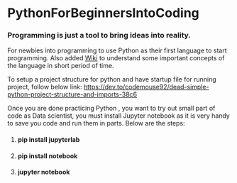 # PythonForBeginnersIntoCoding

 ### Programming is just a tool to bring ideas into reality.

For newbies into programming to use Python as their first language to start programming. Also added [Wiki](https://github.com/surendrabisht/PythonForBeginnersIntoCoding/wiki) to understand some important concepts of the language in short period of time.

To setup a project structure for python and have startup file for running project, follow below link:
https://dev.to/codemouse92/dead-simple-python-project-structure-and-imports-38c6



Once you are done practicing Python , you want to try out small part of code as Data scientist, you must install Jupyter notebook as it is very handy to 
save you code and run them in parts.
Below are the steps:
1. #### pip install jupyterlab
2. #### pip install notebook
3. #### jupyter notebook                  
